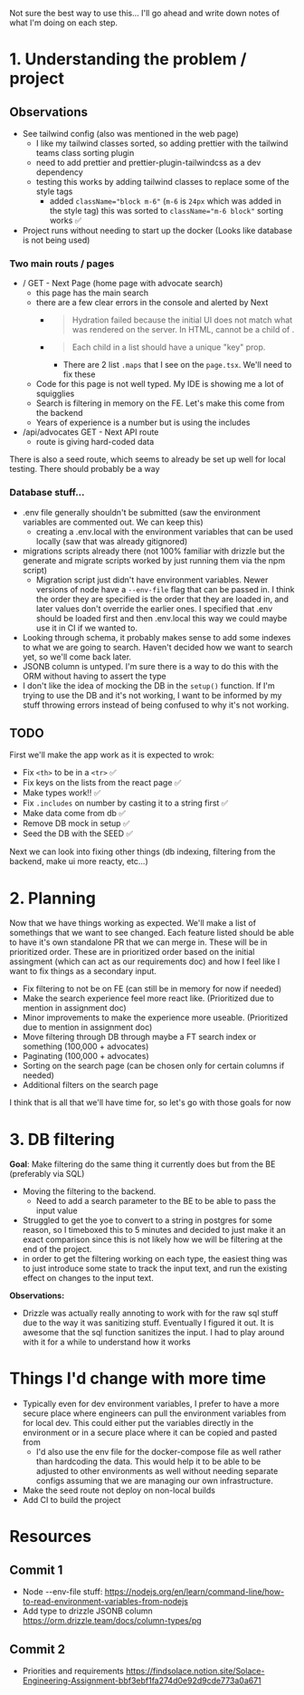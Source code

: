 Not sure the best way to use this... I'll go ahead and write down notes of what I'm doing on each step.

# 1. Understanding the problem / project

## Observations

- See tailwind config (also was mentioned in the web page)
  - I like my tailwind classes sorted, so adding prettier with the tailwind teams class sorting plugin
  - need to add prettier and prettier-plugin-tailwindcss as a dev dependency
  - testing this works by adding tailwind classes to replace some of the style tags
    - added `className="block m-6"` (`m-6` is `24px` which was added in the style tag) this was sorted to `className="m-6 block"` sorting works ✅
- Project runs without needing to start up the docker (Looks like database is not being used)

### Two main routs / pages

- / GET - Next Page (home page with advocate search)
  - this page has the main search
  - there are a few clear errors in the console and alerted by Next
    - > Hydration failed because the initial UI does not match what was rendered on the server.
      > In HTML, <th> cannot be a child of <thead>.
    - > Each child in a list should have a unique "key" prop.
      - There are 2 list `.maps` that I see on the `page.tsx`. We'll need to fix these
  - Code for this page is not well typed. My IDE is showing me a lot of squigglies
  - Search is filtering in memory on the FE. Let's make this come from the backend
  - Years of experience is a number but is using the includes
- /api/advocates GET - Next API route
  - route is giving hard-coded data

There is also a seed route, which seems to already be set up well for local testing. There should probably be a way

### Database stuff...

- .env file generally shouldn't be submitted (saw the environment variables are commented out. We can keep this)
  - creating a .env.local with the environment variables that can be used locally (saw that was already gitignored)
- migrations scripts already there (not 100% familiar with drizzle but the generate and migrate scripts worked by just running them via the npm script)
  - Migration script just didn't have environment variables. Newer versions of node have a `--env-file` flag that can be passed in. I think the order they are specified is the order that they are loaded in, and later values don't override the earlier ones. I specified that .env should be loaded first and then .env.local this way we could maybe use it in CI if we wanted to.
- Looking through schema, it probably makes sense to add some indexes to what we are going to search. Haven't decided how we want to search yet, so we'll come back later.
- JSONB column is untyped. I'm sure there is a way to do this with the ORM without having to assert the type
- I don't like the idea of mocking the DB in the `setup()` function. If I'm trying to use the DB and it's not working, I want to be informed by my stuff throwing errors instead of being confused to why it's not working.

## TODO

First we'll make the app work as it is expected to wrok:

- Fix `<th>` to be in a `<tr>` ✅
- Fix keys on the lists from the react page ✅
- Make types work!! ✅
- Fix `.includes` on number by casting it to a string first ✅
- Make data come from db ✅
- Remove DB mock in setup ✅
- Seed the DB with the SEED ✅

Next we can look into fixing other things (db indexing, filtering from the backend, make ui more reacty, etc...)

# 2. Planning

Now that we have things working as expected. We'll make a list of somethings that we want to see changed. Each feature listed should be able to have it's own standalone PR that we can merge in. These will be in prioritized order. These are in prioritized order based on the initial assingment (which can act as our requirements doc) and how I feel like I want to fix things as a secondary input.

- Fix filtering to not be on FE (can still be in memory for now if needed)
- Make the search experience feel more react like. (Prioritized due to mention in assignment doc)
- Minor improvements to make the experience more useable. (Prioritized due to mention in assignment doc)
- Move filtering through DB through maybe a FT search index or something (100,000 + advocates)
- Paginating (100,000 + advocates)
- Sorting on the search page (can be chosen only for certain columns if needed)
- Additional filters on the search page

I think that is all that we'll have time for, so let's go with those goals for now

# 3. DB filtering

**Goal**: Make filtering do the same thing it currently does but from the BE (preferably via SQL)

- Moving the filtering to the backend.
  - Need to add a search parameter to the BE to be able to pass the input value
- Struggled to get the yoe to convert to a string in postgres for some reason, so I timeboxed this to 5 minutes and decided to just make it an exact comparison since this is not likely how we will be filtering at the end of the project.
- in order to get the filtering working on each type, the easiest thing was to just introduce some state to track the input text, and run the existing effect on changes to the input text.

**Observations:**

- Drizzle was actually really annoting to work with for the raw sql stuff due to the way it was sanitizing stuff. Eventually I figured it out. It is awesome that the sql function sanitizes the input. I had to play around with it for a while to understand how it works

# Things I'd change with more time

- Typically even for dev environment variables, I prefer to have a more secure place where engineers can pull the environment variables from for local dev. This could either put the variables directly in the environment or in a secure place where it can be copied and pasted from
  - I'd also use the env file for the docker-compose file as well rather than hardcoding the data. This would help it to be able to be adjusted to other environments as well without needing separate configs assuming that we are managing our own infrastructure.
- Make the seed route not deploy on non-local builds
- Add CI to build the project

# Resources

## Commit 1

- Node --env-file stuff: https://nodejs.org/en/learn/command-line/how-to-read-environment-variables-from-nodejs
- Add type to drizzle JSONB column https://orm.drizzle.team/docs/column-types/pg

## Commit 2

- Priorities and requirements https://findsolace.notion.site/Solace-Engineering-Assignment-bbf3ebf1fa274d0e92d9cde773a0a671
